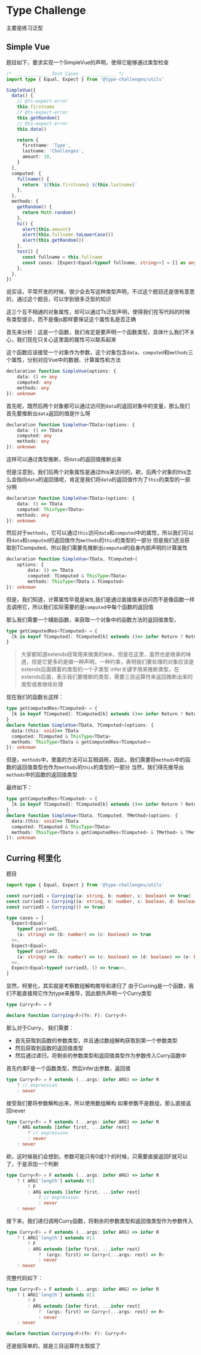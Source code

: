 # Type Challenge

主要是练习泛型

## Simple Vue

题目如下，要求实现一个SimpleVue的声明，使得它能够通过类型检查

```ts
/* _____________ Test Cases _____________ */
import type { Equal, Expect } from '@type-challenges/utils'

SimpleVue({
  data() {
    // @ts-expect-error
    this.firstname
    // @ts-expect-error
    this.getRandom()
    // @ts-expect-error
    this.data()

    return {
      firstname: 'Type',
      lastname: 'Challenges',
      amount: 10,
    }
  },
  computed: {
    fullname() {
      return `${this.firstname} ${this.lastname}`
    },
  },
  methods: {
    getRandom() {
      return Math.random()
    },
    hi() {
      alert(this.amount)
      alert(this.fullname.toLowerCase())
      alert(this.getRandom())
    },
    test() {
      const fullname = this.fullname
      const cases: [Expect<Equal<typeof fullname, string>>] = [] as any
    },
  },
})
```

说实话，平常开发的时候，很少会去写这种类型声明，不过这个题目还是很有意思的，通过这个题目，可以学到很多泛型的知识

这三个互不相通的对象属性，却可以通过Ts泛型声明，使得我们在写代码的时候有类型提示，而不是像js那样要保证这个属性名是否正确

首先来分析：这是一个函数，我们肯定是要声明一个函数类型，具体什么我们不关心，我们现在只关心这里面的属性可以联系起来

这个函数应该接受一个对象作为参数，这个对象包含`data`、`computed`和`methods`三个属性，分别对应Vue中的数据、计算属性和方法

```ts
declaration function SimpleVue(options: {
    data: () => any
    computed: any
    methods: any
}): unknown
```

首先呢，既然后两个对象都可以通过访问到`data`的返回对象中的变量，那么我们首先要推断出`data`返回的值是什么呀

```ts
declaration function SimpleVue<TData>(options: {
    data: () => TData
    computed: any
    methods: any
}): unknown
```

这样可以通过类型推断，将`data`的返回值推断出来

但是注意到，我们后两个对象属性是通过this来访问的，欸，后两个对象的this怎么会指向`data`的返回值呢，肯定是我们将`data`的返回值作为了`this`的类型的一部分啊

```ts
declaration function SimpleVue<TData>(options: {
    data: () => TData
    computed: ThisType<TData>
    methods: any
}): unknown
```

然后对于`methods`，它可以通过`this`访问`data`和`computed`中的属性，所以我们可以将`data`和`computed`的返回值作为`methods`的`this`的类型的一部分
但是我们还没获取到TComputed，所以我们需要先推断出`computed`的自身内部声明的计算属性

```ts
declaration function SimpleVue<TData, TComputed>(
    options: {
        data: () => TData
        computed: TComputed & ThisType<TData>
        methods: ThisType<TData & TComputed>
}): unknown
```

但是，我们知道，计算属性毕竟是`属性`,我们是通过直接值来访问而不是像函数一样去调用它，所以我们实际需要的是`computed`中每个函数的返回值

那么我们需要一个辅助函数，来获取一个对象中的函数方法的返回值类型，

```ts
type getComputedRes<TComputed> = {
  [k in keyof TComputed]: TComputed[k] extends ()=> infer Return ? Return : never
}
```

> 大家都知道extends经常用来做类的`继承`，但是在这里，虽然也是继承的味道，但是它更多的是做一种声明，一种约束，表明我们要处理的对象应该是extends后面跟着的类型的一个子类型
> infer关键字用来推断类型，在extends后面，表示我们要推断的类型，需要三目运算符来返回推断出来的类型或者继续处理

现在我们的函数长这样：

```ts
type getComputedRes<TComputed> = {
  [k in keyof TComputed]: TComputed[k] extends ()=> infer Return ? Return : never
}
declare function SimpleVue<TData, TComputed>(options: {
  data:(this: void)=> TData
  computed: TComputed & ThisType<TData>
  methods: ThisType<TData & getComputedRes<TComputed>>
}): unknown

```

但是，`methods`中，里面的方法可以互相调用，因此，我们需要将`methods`中的函数的返回值类型也作为`methods`的`this`的类型的一部分
当然，我们得先推导出`methods`中的函数的返回值类型

最终如下：

```ts
type getComputedRes<TComputed> = {
  [k in keyof TComputed]: TComputed[k] extends ()=> infer Return ? Return : never
}
declare function SimpleVue<TData, TComputed, TMethod>(options: {
  data:(this: void)=> TData
  computed: TComputed & ThisType<TData>
  methods: ThisType<TData & getComputedRes<TComputed> & TMethod> & TMethod
}): unknown
```

## Curring 柯里化

题目

```ts
import type { Equal, Expect } from '@type-challenges/utils'

const curried1 = Currying((a: string, b: number, c: boolean) => true)
const curried2 = Currying((a: string, b: number, c: boolean, d: boolean, e: boolean, f: string, g: boolean) => true)
const curried3 = Currying(() => true)

type cases = [
  Expect<Equal<
    typeof curried1,
    (a: string) => (b: number) => (c: boolean) => true
  >>,
  Expect<Equal<
    typeof curried2,
    (a: string) => (b: number) => (c: boolean) => (d: boolean) => (e: boolean) => (f: string) => (g: boolean) => true
  >>,
  Expect<Equal<typeof curried3, () => true>>,
]
```

显然，柯里化，其实就是考察数组解构推导和递归了
由于Curring是一个函数，我们不能直接用它作为type来推导，因此额外声明一个Curry类型

```ts
type Curry<F> = F 

declare function Currying<F>(fn: F): Curry<F>
```

那么对于Curry， 我们需要：
- 首先获取到函数的参数类型，并且通过数组解构获取到第一个参数类型
- 然后获取到函数的返回值类型
- 然后通过递归，将剩余的参数类型和返回值类型作为参数传入Curry函数中

首先约束F是一个函数类型，然后infer出参数，返回值

```ts
type Curry<F> = F extends (...args: infer ARG) => infer R 
    ? // expression
    : never
```

接受我们要将参数解构出来，所以使用数组解构
如果参数不是数组，那么直接返回never

```ts
type Curry<F> = F extends (...args: infer ARG) => infer R 
    ? ARG extends [infer first, ...infer rest] 
        ? // expression
        : never
    : never
```

欸，这时候我们会想到，参数可能只有0或1个的时候，只需要直接返回F就可以了，于是添加一个判断

```ts
type Curry<F> = F extends (...args: infer ARG) => infer R 
    ? ( ARG['length'] extends 0|1 
        ? F 
        : ARG extends [infer first, ...infer rest]
            ? // expression
            : never
    : never
```

接下来，我们递归调用Curry函数，将剩余的参数类型和返回值类型作为参数传入

```ts
type Curry<F> = F extends (...args: infer ARG) => infer R 
    ? ( ARG['length'] extends 0|1 
        ? F 
        : ARG extends [infer first, ...infer rest]
            ?  (args: first) => Curry<(...args: rest) => R>
            : never
    : never
```

完整代码如下：

```ts
type Curry<F> = F extends (...args: infer ARG) => infer R 
    ? ( ARG['length'] extends 0|1 
        ? F 
        : ARG extends [infer first, ...infer rest]
            ?  (args: first) => Curry<(...args: rest) => R>
            : never
    : never

declare function Currying<F>(fn: F): Curry<F>
```
还是挺简单的，就是三目运算符太彀拔了

